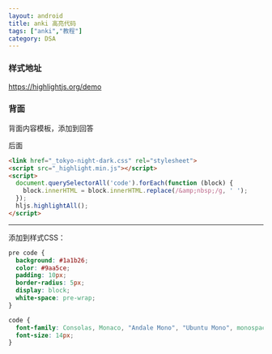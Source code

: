 ```yaml
---
layout: android
title: anki 高亮代码
tags: ["anki","教程"]
category: DSA
---
```


### 样式地址
https://highlightjs.org/demo

### 背面
背面内容模板，添加到回答<div>后面

```html
<link href="_tokyo-night-dark.css" rel="stylesheet">
<script src="_highlight.min.js"></script>
<script>
  document.querySelectorAll('code').forEach(function (block) {
    block.innerHTML = block.innerHTML.replace(/&amp;nbsp;/g, ' ');
  });
  hljs.highlightAll();
</script>
```



<script src="_highlight.min.js"></script>
<script>
  document.querySelectorAll('code').forEach(function (block) {
    block.innerHTML = block.innerHTML.replace(/&amp;nbsp;/g, ' ');
  });
  hljs.highlightAll();
</script>
------------------------------------------------
添加到样式CSS：

```css
pre code {
  background: #1a1b26;
  color: #9aa5ce;
  padding: 10px;
  border-radius: 5px;
  display: block;
  white-space: pre-wrap;
}

code {
  font-family: Consolas, Monaco, "Andale Mono", "Ubuntu Mono", monospace;
  font-size: 14px;
}

```

